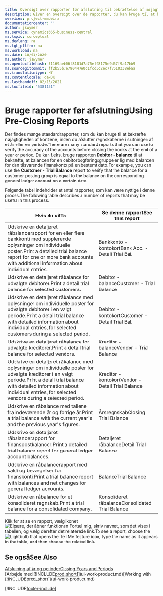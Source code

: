 ```yaml
---
title: Oversigt over rapporter før afslutning til bekræftelse af nøjagtigheden af konti | Microsoft Docs
description: Giver en oversigt over de rapporter, du kan bruge til at bekræfte nøjagtigheden af konti, inden du afslutter regnskaberne i slutningen af et år eller en periode.
services: project-madeira
documentationcenter: ''
author: jswymer
ms.service: dynamics365-business-central
ms.topic: conceptual
ms.devlang: na
ms.tgt_pltfrm: na
ms.workload: na
ms.date: 10/01/2020
ms.author: jswymer
ms.openlocfilehash: 71169aeb06f8181d7a75ef98175e9d67f9a17bb9
ms.sourcegitcommit: ff2b55b7e790447e0c1fcd5c2ec7f7610338ebaa
ms.translationtype: HT
ms.contentlocale: da-DK
ms.lasthandoff: 02/15/2021
ms.locfileid: "5381161"
---
```

# <a name="using-pre-closing-reports"></a><span data-ttu-id="e7d80-103">Bruge rapporter før afslutning</span><span class="sxs-lookup"><span data-stu-id="e7d80-103">Using Pre-Closing Reports</span></span>
<span data-ttu-id="e7d80-104">Der findes mange standardrapporter, som du kan bruge til at bekræfte nøjagtigheden af kontiene, inden du afslutter regnskaberne i slutningen af et år eller en periode.</span><span class="sxs-lookup"><span data-stu-id="e7d80-104">There are many standard reports that you can use to verify the accuracy of the accounts before closing the books at the end of a year or period.</span></span> <span data-ttu-id="e7d80-105">Du kan f.eks. bruge rapporten **Debitor - balance** til at bekræfte, at balancen for en debitorbogføringsgruppe er lig med balancen for den tilsvarende finanskonto på en bestemt dato.</span><span class="sxs-lookup"><span data-stu-id="e7d80-105">For example, you can use the **Customer - Trial Balance** report to verify that the balance for a customer posting group is equal to the balance on the corresponding general ledger account on a certain date.</span></span>

<span data-ttu-id="e7d80-106">Følgende tabel indeholder et antal rapporter, som kan være nyttige i denne proces.</span><span class="sxs-lookup"><span data-stu-id="e7d80-106">The following table describes a number of reports that may be useful in this process.</span></span>

| <span data-ttu-id="e7d80-107">Hvis du vil</span><span class="sxs-lookup"><span data-stu-id="e7d80-107">To</span></span> | <span data-ttu-id="e7d80-108">Se denne rapport</span><span class="sxs-lookup"><span data-stu-id="e7d80-108">See this report</span></span> |
| --- | --- |
| <span data-ttu-id="e7d80-109">Udskrive en detaljeret råbalancerapport for en eller flere bankkonti med supplerende oplysninger om individuelle poster.</span><span class="sxs-lookup"><span data-stu-id="e7d80-109">Print a detailed trial balance report for one or more bank accounts with additional information about individual entries.</span></span> |<span data-ttu-id="e7d80-110">Bankkonto - kontokort</span><span class="sxs-lookup"><span data-stu-id="e7d80-110">Bank Acc. - Detail Trial Bal.</span></span> |
| <span data-ttu-id="e7d80-111">Udskrive en detaljeret råbalance for udvalgte debitorer.</span><span class="sxs-lookup"><span data-stu-id="e7d80-111">Print a detail trial balance for selected customers.</span></span> |<span data-ttu-id="e7d80-112">Debitor - balance</span><span class="sxs-lookup"><span data-stu-id="e7d80-112">Customer - Trial Balance</span></span> |
| <span data-ttu-id="e7d80-113">Udskrive en detaljeret råbalance med oplysninger om individuelle poster for udvalgte debitorer i en valgt periode.</span><span class="sxs-lookup"><span data-stu-id="e7d80-113">Print a detail trial balance with detailed information about individual entries, for selected customers during a selected period.</span></span> |<span data-ttu-id="e7d80-114">Debitor - kontokort</span><span class="sxs-lookup"><span data-stu-id="e7d80-114">Customer - Detail Trial Bal.</span></span> |
| <span data-ttu-id="e7d80-115">Udskrive en detaljeret råbalance for udvalgte kreditorer.</span><span class="sxs-lookup"><span data-stu-id="e7d80-115">Print a detail trial balance for selected vendors.</span></span> |<span data-ttu-id="e7d80-116">Kreditor - balance</span><span class="sxs-lookup"><span data-stu-id="e7d80-116">Vendor - Trial Balance</span></span> |
| <span data-ttu-id="e7d80-117">Udskrive en detaljeret råbalance med oplysninger om individuelle poster for udvalgte kreditorer i en valgt periode.</span><span class="sxs-lookup"><span data-stu-id="e7d80-117">Print a detail trial balance with detailed information about individual entries, for selected vendors during a selected period.</span></span> |<span data-ttu-id="e7d80-118">Kreditor - kontokort</span><span class="sxs-lookup"><span data-stu-id="e7d80-118">Vendor - Detail Trial Balance</span></span> |
| <span data-ttu-id="e7d80-119">Udskrive en råbalance med tallene fra indeværende år og forrige år.</span><span class="sxs-lookup"><span data-stu-id="e7d80-119">Print a trial balance with the current year's and the previous year's figures.</span></span> |<span data-ttu-id="e7d80-120">Årsregnskab</span><span class="sxs-lookup"><span data-stu-id="e7d80-120">Closing Trial Balance</span></span> |
| <span data-ttu-id="e7d80-121">Udskrive en detaljeret råbalancerapport for finanspostbalancer.</span><span class="sxs-lookup"><span data-stu-id="e7d80-121">Print a detailed trial balance report for general ledger account balances.</span></span> |<span data-ttu-id="e7d80-122">Detaljeret råbalance</span><span class="sxs-lookup"><span data-stu-id="e7d80-122">Detail Trial Balance</span></span> |
| <span data-ttu-id="e7d80-123">Udskrive en råbalancerapport med saldi og bevægelser for finanskonti.</span><span class="sxs-lookup"><span data-stu-id="e7d80-123">Print a trial balance report with balances and net changes for general ledger accounts.</span></span> |<span data-ttu-id="e7d80-124">Balance</span><span class="sxs-lookup"><span data-stu-id="e7d80-124">Trial Balance</span></span> |
| <span data-ttu-id="e7d80-125">Udskrive en råbalance for et konsolideret regnskab.</span><span class="sxs-lookup"><span data-stu-id="e7d80-125">Print a trial balance for a consolidated company.</span></span> |<span data-ttu-id="e7d80-126">Konsolideret råbalance</span><span class="sxs-lookup"><span data-stu-id="e7d80-126">Consolidated Trial Balance</span></span> |

<span data-ttu-id="e7d80-127">Klik for at se en rapport, vælg ikonet ![Elpære, der åbner funktionen Fortæl mig](media/ui-search/search_small.png "Fortæl mig, hvad du vil foretage dig"), skriv navnet, som det vises i tabellen, og vælg derefter det relaterede link.</span><span class="sxs-lookup"><span data-stu-id="e7d80-127">To see a report, choose the ![Lightbulb that opens the Tell Me feature](media/ui-search/search_small.png "Tell me what you want to do") icon, type the name as it appears in the table, and then choose the related link.</span></span>

## <a name="see-also"></a><span data-ttu-id="e7d80-128">Se også</span><span class="sxs-lookup"><span data-stu-id="e7d80-128">See Also</span></span>
[<span data-ttu-id="e7d80-129">Afslutning af år og perioder</span><span class="sxs-lookup"><span data-stu-id="e7d80-129">Closing Years and Periods</span></span>](year-close-years-periods.md)  
<span data-ttu-id="e7d80-130">[Arbejde med [!INCLUDE[prod_short](includes/prod_short.md)]](ui-work-product.md)</span><span class="sxs-lookup"><span data-stu-id="e7d80-130">[Working with [!INCLUDE[prod_short](includes/prod_short.md)]](ui-work-product.md)</span></span>



[!INCLUDE[footer-include](includes/footer-banner.md)]